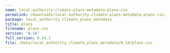 ```yaml
---
name: local-authority-climate-plans-metadata-plans-csv
permalink: /downloads/local-authority-climate-plans-metadata-plans-csv/0_14
package: local_authority_climate_plans_metadata
title: plans
filename: plans.csv
version: '0.14'
full_version: 0.14.1
file: /data/local_authority_climate_plans_metadata/0.14/plans.csv
---
```

